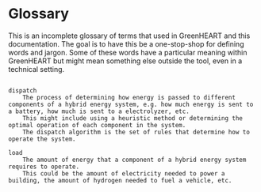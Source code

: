 # Glossary

This is an incomplete glossary of terms that used in GreenHEART and this documentation.
The goal is to have this be a one-stop-shop for defining words and jargon.
Some of these words have a particular meaning within GreenHEART but might mean something else outside the tool, even in a technical setting.

```{glossary}

dispatch
    The process of determining how energy is passed to different components of a hybrid energy system, e.g. how much energy is sent to a battery, how much is sent to a electrolyzer, etc.
    This might include using a heuristic method or determining the optimal operation of each component in the system.
    The dispatch algorithm is the set of rules that determine how to operate the system.

load
    The amount of energy that a component of a hybrid energy system requires to operate.
    This could be the amount of electricity needed to power a building, the amount of hydrogen needed to fuel a vehicle, etc.
```
